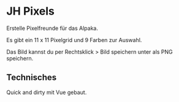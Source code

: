 # JH Pixels

Erstelle Pixelfreunde für das Alpaka.

Es gibt ein 11 x 11 Pixelgrid und 9 Farben zur Auswahl.

Das Bild kannst du per Rechtsklick > Bild speichern unter als PNG speichern.

## Technisches

Quick and dirty mit  Vue gebaut.
